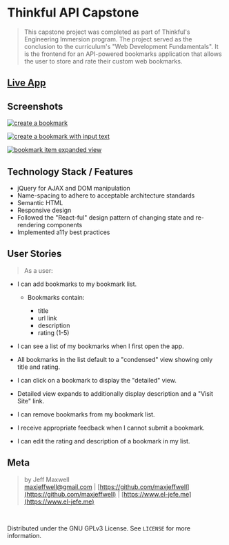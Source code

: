 # Thinkful API Capstone

> This capstone project was completed as part of Thinkful's Engineering Immersion program. The project served as the conclusion to the curriculum's "Web Development Fundamentals". It is the frontend for an API-powered bookmarks application that allows the user to store and rate their custom web bookmarks.

## [Live App](marmoset-c2870.firebaseapp.com)

## Screenshots

[![create a bookmark](https://i.gyazo.com/3ddb4f574a8cea412bb190ecd5ebfcdd.png)](https://gyazo.com/3ddb4f574a8cea412bb190ecd5ebfcdd)

[![create a bookmark with input text](https://i.gyazo.com/d84d9d0e3c66c6a01f3005a9b2f98381.png)](https://gyazo.com/d84d9d0e3c66c6a01f3005a9b2f98381)

[![bookmark item expanded view](https://i.gyazo.com/4a30da6a5ba458ce8f3a30ee641b32a6.png)](https://gyazo.com/4a30da6a5ba458ce8f3a30ee641b32a6)

## Technology Stack / Features

* jQuery for AJAX and DOM manipulation
* Name-spacing to adhere to acceptable architecture standards
* Semantic HTML
* Responsive design
* Followed the "React-ful" design pattern of changing state and re-rendering components
* Implemented a11y best practices

## User Stories

> As a user:

 * I can add bookmarks to my bookmark list.

   * Bookmarks contain:

      * title
      * url link
      * description
      * rating (1-5)

* I can see a list of my bookmarks when I first open the app.

* All bookmarks in the list default to a "condensed" view showing only title and rating.

* I can click on a bookmark to display the "detailed" view.

* Detailed view expands to additionally display description and a "Visit Site" link.

* I can remove bookmarks from my bookmark list.

* I receive appropriate feedback when I cannot submit a bookmark.

* I can edit the rating and description of a bookmark in my list.

## Meta
>by Jeff Maxwell <br>[maxjeffwell@gmail.com](mailto:maxjeffwell@gmail.com) |
[https://github.com/maxjeffwell](https://github.com/maxjeffwell) | [https://www.el-jefe.me](https://www.el-jefe.me)
</br>

Distributed under the GNU GPLv3 License.
    See ``LICENSE`` for more information.

